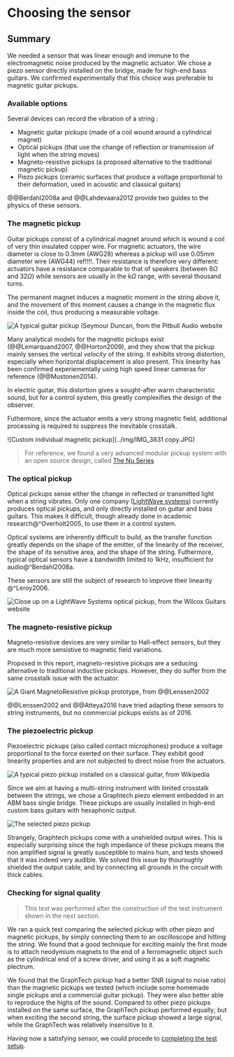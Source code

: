 # Choosing the sensor

## Summary

We needed a sensor that was linear enough and immune to the electromagnetic noise produced by the magnetic actuator. We chose a piezo sensor directly installed on the bridge, made for high-end bass guitars. We confirmed experimentally that this choice was preferable to magnetic guitar pickups.

### Available options

Several devices can record the vibration of a string : 

- Magnetic guitar pickups (made of a coil wound around a cylindrical magnet)
- Optical pickups (that use the change of reflection or transmission of light when the string moves)
- Magneto-resistive pickups (a proposed alternative to the traditional magnetic pickup)
- Piezo pickups (ceramic surfaces that produce a voltage proportional to their deformation, used in acoustic and classical guitars)



@@Berdahl2008a and @@Lahdevaara2012 provide two guides to the physics of these sensors.



### The magnetic pickup

Guitar pickups consist of a cylindrical magnet around which is wound a coil of very thin insulated copper wire. For magnetic actuators, the wire diameter is close to 0.3mm (AWG28) whereas a pickup will use 0.05mm diameter wire (AWG44) ref!!!!. Their resistance is therefore very different: actuators have a resistance comparable to that of speakers (between $8\Omega$ and $32\Omega$) while sensors are usually in the $\text{k}\Omega$ range, with several thousand turns.

The permanent magnet induces a magnetic moment in the string above it, and the movement of this moment causes a change in the magnetic flux inside the coil, thus producing a measurable voltage.

![A typical guitar pickup (Seymour Duncan, from [the Pitbull Audio website](https://www.pitbullaudio.com/seymour-duncan-11201-03-rwrp-ssl-2-vintage-flat-for-strat-reverse-wound-reverse-polarity-guitar-pickup.html)](../img/sey-11201-03-rwrp.jpg)

Many analytical models for the magnetic pickups exist (@@Lemarquand2007, @@Horton2009), and they show that the pickup mainly senses the vertical _velocity_ of the string. It exhibits strong distortion, especially when horizontal displacement is also present. This linearity has been confirmed experiementally using high speed linear cameras for reference (@@Mustonen2014).

In electric guitar, this distortion gives a sought-after warm characteristic sound, but for a control system, this greatly complexifies the design of the observer.

Futhermore, since the actuator emits a very strong magnetic field, additional processing is required to suppress the inevitable crosstalk.

![Custom individual magnetic pickup](../img/IMG_3831 copy.JPG)

> For reference, we found a very advanced modular pickup system with an open source design, called [The Nu Series](http://www.cycfi.com/projects/nu-series/)

### The optical pickup

Optical pickups sense either the change in reflected or transmitted light when a string vibrates. Only one company ([LightWave systems](http://lightwave-systems.com)) currently produces optical pickups, and only directly installed on guitar and bass guitars. This makes it difficult, though already done in academic research@^Overholt2005,  to use them in a control system.

Optical systems are inherently difficult to build, as the transfer function greatly depends on the shape of the emitter, of the linearity of the receiver, the shape of its sensitive area, and the shape of the string. Futhermore, typical optical sensors have a  bandwidth limited to 1kHz, insufficient for audio@^Berdahl2008a.

These sensors are still the subject of research to improve their linearity @^Leroy2006.

![Close up on a LightWave Systems optical pickup, from [the Wilcox Guitars website](https://willcoxguitars.com/the-lightwave-optical-pickup-system/)](../img/JRC_7729-Edit23.jpg)

### The magneto-resistive pickup

Magneto-resistive devices are very similar to Hall-effect sensors, but they are much more sensistive to magnetic field variations.

Proposed in this report, magneto-resistive pickups are a seducing alternative to traditional inductive pickups. However, they do suffer from the same crosstalk issue with the actuator.

![A Giant MagnetoResistive pickup prototype, from @@Lenssen2002](../img/GMR_Lenssen.png)

@@Lenssen2002 and @@Atteya2016 have tried adapting these sensors to string instruments, but no commercial pickups exists as of 2016.

### The piezoelectric pickup

Piezoelectric pickups (also called contact microphones) produce a voltage proportional to the force exerted on their surface. They exhibit good linearity properties and are not subjected to direct noise from the actuators.

![A typical piezo pickup installed on a classical guitar, from [Wikipedia](https://commons.wikimedia.org/wiki/File:Piezoelectric_pickup1.jpg)](../img/Piezoelectric_pickup1.jpg)

Since we aim at having a multi-string instrument with limited crosstalk between the strings, we chose a Graphtech piezo element embedded in an ABM bass single bridge. These pickups are usually installed in high-end custom bass guitars with hexaphonic output.

![The selected piezo pickup](../img/pickup.jpg)

Strangely, Graphtech pickups come with a unshielded output wires. This is especially surprising since the high impedance of these pickups means the non amplified signal is greatly susceptible to mains hum, and tests showed that it was indeed very audible. We solved this issue by thouroughly shielded the output cable, and by connecting all grounds in the circuit with thick cables.

### Checking for signal quality

> This test was performed after the construction of the test instrument shown in the next section.

We ran a quick test comparing the selected pickup with other piezo and magnetic pickups, by simply connecting them to an oscilloscope and hitting the string. We found that a good technique for exciting mainly the first mode is to attach neodymium magnets to the end of a ferromagnetic object such as the cylindrical end of a screw driver, and using it as a soft magnetic plectrum.

We found that the GraphTech pickup had a better SNR (signal to noise ratio) than the magnetic pickups we tested (which include some homemade single pickups and a commercial guitar pickup). They were also better able to reproduce the highs of the sound. Compared to other piezo pickups installed on the same surface, the GraphTech pickup performed equally; but when exciting the second string, the surface pickup showed a large signal, while the GraphTech was relatively insensitive to it.



Having now a satisfying sensor, we could procede to [completing the test setup](/making_sitemp).